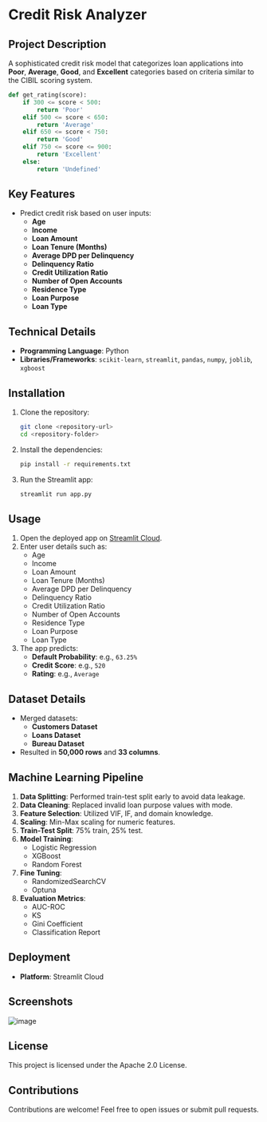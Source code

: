 # Credit Risk Analyzer

## Project Description
A sophisticated credit risk model that categorizes loan applications into **Poor**, **Average**, **Good**, and **Excellent** categories based on criteria similar to the CIBIL scoring system.

```python
def get_rating(score):
    if 300 <= score < 500:
        return 'Poor'
    elif 500 <= score < 650:
        return 'Average'
    elif 650 <= score < 750:
        return 'Good'
    elif 750 <= score <= 900:
        return 'Excellent'
    else:
        return 'Undefined'
```

## Key Features
- Predict credit risk based on user inputs:
  - **Age**
  - **Income**
  - **Loan Amount**
  - **Loan Tenure (Months)**
  - **Average DPD per Delinquency**
  - **Delinquency Ratio**
  - **Credit Utilization Ratio**
  - **Number of Open Accounts**
  - **Residence Type**
  - **Loan Purpose**
  - **Loan Type**

## Technical Details
- **Programming Language**: Python
- **Libraries/Frameworks**: `scikit-learn`, `streamlit`, `pandas`, `numpy`, `joblib`, `xgboost`

## Installation
1. Clone the repository:
    ```bash
    git clone <repository-url>
    cd <repository-folder>
    ```
2. Install the dependencies:
    ```bash
    pip install -r requirements.txt
    ```
3. Run the Streamlit app:
    ```bash
    streamlit run app.py
    ```

## Usage
1. Open the deployed app on [Streamlit Cloud](https://credit-risk-analyzer-kesavadas.streamlit.app/).
2. Enter user details such as:
   - Age
   - Income
   - Loan Amount
   - Loan Tenure (Months)
   - Average DPD per Delinquency
   - Delinquency Ratio
   - Credit Utilization Ratio
   - Number of Open Accounts
   - Residence Type
   - Loan Purpose
   - Loan Type
3. The app predicts:
   - **Default Probability**: e.g., `63.25%`
   - **Credit Score**: e.g., `520`
   - **Rating**: e.g., `Average`

## Dataset Details
- Merged datasets:
  - **Customers Dataset**
  - **Loans Dataset**
  - **Bureau Dataset**
- Resulted in **50,000 rows** and **33 columns**.

## Machine Learning Pipeline
1. **Data Splitting**: Performed train-test split early to avoid data leakage.
2. **Data Cleaning**: Replaced invalid loan purpose values with mode.
3. **Feature Selection**: Utilized VIF, IF, and domain knowledge.
4. **Scaling**: Min-Max scaling for numeric features.
5. **Train-Test Split**: 75% train, 25% test.
6. **Model Training**:
   - Logistic Regression
   - XGBoost
   - Random Forest
7. **Fine Tuning**:
   - RandomizedSearchCV
   - Optuna
8. **Evaluation Metrics**:
   - AUC-ROC
   - KS
   - Gini Coefficient
   - Classification Report

## Deployment
- **Platform**: Streamlit Cloud

## Screenshots
![image](https://github.com/user-attachments/assets/f68243f6-916c-4f78-96dd-dc7f1f243425)

## License
This project is licensed under the Apache 2.0 License.

## Contributions
Contributions are welcome! Feel free to open issues or submit pull requests.
